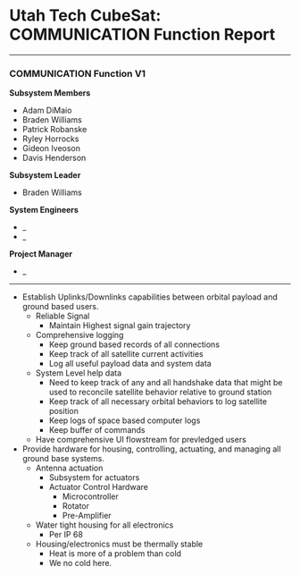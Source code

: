# Utah Tech CubeSat: COMMUNICATION Function Report
---
### COMMUNICATION Function V1
**Subsystem Members**
* Adam DiMaio
* Braden Williams
* Patrick Robanske
* Ryley Horrocks
* Gideon Iveoson
* Davis Henderson

**Subsystem Leader**
* Braden Williams

**System Engineers**
* _
* _

**Project Manager**
* _
---
* Establish Uplinks/Downlinks capabilities between orbital payload and ground based users. 
	* Reliable Signal 
		* Maintain Highest signal gain trajectory
    * Comprehensive logging
        * Keep ground based records of all connections
        * Keep track of all satellite current activities
        * Log all useful payload data and system data
    * System Level help data
        * Need to keep track of any and all handshake data that might be used to reconcile satellite behavior relative to ground station
        * Keep track of all necessary orbital behaviors to log satellite position
        * Keep logs of space based computer logs
        * Keep buffer of commands  
    * Have comprehensive UI flowstream for prevledged users
* Provide hardware for housing, controlling, actuating, and managing all ground base systems.
    * Antenna actuation
        * Subsystem for actuators
        * Actuator Control Hardware
            * Microcontroller
            * Rotator
            * Pre-Amplifier
    * Water tight housing for all electronics
        * Per IP 68
    * Housing/electronics must be thermally stable
        * Heat is more of a problem than cold
        * We no cold here.
    